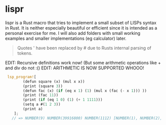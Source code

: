 # lispr

lispr is a Rust macro that tries to implement a small subset of LISPs syntax in Rust. It is neither especially beautiful or efficient since it is intended as a personal exercise for me. I will also add folders with small working examples and smaller implementations (eg calculator) later. 
> Quotes ' have been replaced by # due to Rusts internal parsing of tokens. 

EDIT: Recursive definitions work now! (But some arithmetic operations like + and div do not :()
EDIT: ARITHMETIC IS NOW SUPPORTED WHOOO!

```rust
 lsp_program![
        (defun square (x) (mul x x))
        (print (square 3))
        (defun fac (x) (if (eq x 1) (1) (mul x (fac (- x 1))) ))
        (print (fac 11))
        (print (if (eq 1 0) (1) (+ 1 1111)))
        (setq a #(1 2 3))
        (print a)
    ];
   // => NUMBER(9) NUMBER(39916800) NUMBER(1112) [NUMBER(1), NUMBER(2), NUMBER(3)]

```


